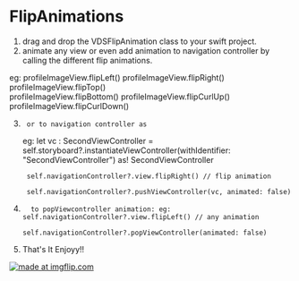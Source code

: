 # FlipAnimations

1. drag and drop the VDSFlipAnimation class to your swift project.
2. animate any view or even add animation to navigation controller by calling the different flip animations.

  eg: profileImageView.flipLeft()
      profileImageView.flipRight()
      profileImageView.flipTop()      
      profileImageView.flipBottom()
      profileImageView.flipCurlUp()
      profileImageView.flipCurlDown()
      
3.      or to navigation controller as 
      
      eg: let vc : SecondViewController = self.storyboard?.instantiateViewController(withIdentifier: "SecondViewController") as! SecondViewController
        
        self.navigationController?.view.flipRight() // flip animation
        
        self.navigationController?.pushViewController(vc, animated: false)

 4.       to popViewcontroller animation: eg:  self.navigationController?.view.flipLeft() // any animation
        
        self.navigationController?.popViewController(animated: false)
        
 5.    That's It Enjoyy!!


<a href="https://imgflip.com/gif/242rgl"><img src="https://i.imgflip.com/242rgl.gif" title="made at imgflip.com"/></a>
